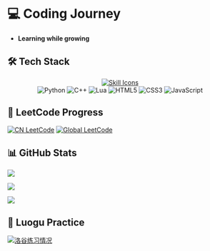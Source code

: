 # 💻 Coding Journey  
- **Learning while growing**

## 🛠 Tech Stack  
<div align="center">
  <a href="#tech-stack">
    <img src="https://skillicons.dev/icons?i=py,cpp,lua,html,css,js&theme=dark&perline=6" 
         alt="Skill Icons">
  </a>
  
  <div>
    <img src="https://img.shields.io/badge/Python-3776AB?style=for-the-badge&logo=python&logoColor=white&color=3776AB&labelColor=000" alt="Python">
    <img src="https://img.shields.io/badge/C++-00599C?style=for-the-badge&logo=cplusplus&logoColor=white&color=00599C&labelColor=000" alt="C++">
    <img src="https://img.shields.io/badge/Lua-2C2D72?style=for-the-badge&logo=lua&logoColor=white&color=2C2D72&labelColor=000" alt="Lua">
    <img src="https://img.shields.io/badge/HTML5-E34F26?style=for-the-badge&logo=html5&logoColor=white&color=E34F26&labelColor=000" alt="HTML5">
    <img src="https://img.shields.io/badge/CSS3-1572B6?style=for-the-badge&logo=css3&logoColor=white&color=1572B6&labelColor=000" alt="CSS3">
    <img src="https://img.shields.io/badge/JavaScript-F7DF1E?style=for-the-badge&logo=javascript&logoColor=white&color=F7DF1E&labelColor=000" alt="JavaScript">
  </div>
</div>

## 🧮 LeetCode Progress
[![CN LeetCode](https://leetcard.jacoblin.cool/kingsley1116?theme=dark&site=cn&ext=heatmap)](https://leetcode.cn/u/Kingsley1116/)
[![Global LeetCode](https://leetcard.jacoblin.cool/kingsley1116?theme=dark&ext=heatmap)](https://leetcode.com/u/Kingsley1116/)

## 📊 GitHub Stats
<img 
  align="center" 
  src="https://github-readme-stat-6b43ag034-kingsley1116.vercel.app/api?username=Kingsley1116&count_private=true&show_icons=true&theme=material-palenight&show=reviews,discussions_started,discussions_answered,prs_merged,prs_merged_percentage&card_width=900&line_height=28" />
  
<img 
  align="center" 
  src="https://github-readme-stat-6b43ag034-kingsley1116.vercel.app/api/top-langs/?username=Kingsley1116&theme=material-palenight&langs_count=20&card_width=900&size_weight=0.5&count_weight=0.5" />
  
<img align="center" src="https://github-readme-stat-6b43ag034-kingsley1116.vercel.app/api/wakatime?username=Kingsley1116&card_width=900" />

## 🎯 Luogu Practice
[![洛谷练习情况](https://luogu-card.vercel.app/practice?id=1579163&card_width=750&dark_mode=true&card_width=900)](https://www.luogu.com.cn/user/1579163)

